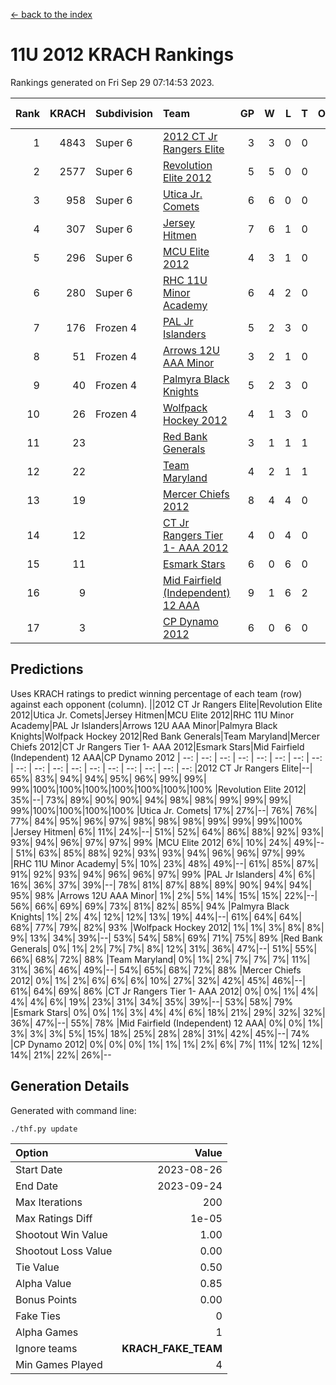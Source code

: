 [<- back to the index](readme.md)
# 11U 2012 KRACH Rankings
Rankings generated on Fri Sep 29 07:14:53 2023.

Rank|KRACH|Subdivision|Team|GP|W|L|T|OTW|OTL|SoS|Exp Wins|Win Diff
---:|---:|:---|:---|---:|---:|---:|---:|---:|---:|---:|---:|---:
1|4843|Super 6|[2012 CT Jr Rangers Elite](https://gamesheetstats.com/seasons/3664/teams/140909/schedule)|3|3|0|0|0|0|192|3.8|-0.0
2|2577|Super 6|[Revolution Elite 2012](https://gamesheetstats.com/seasons/3664/teams/140924/schedule)|5|5|0|0|1|0|70|5.8|-0.0
3|958|Super 6|[Utica Jr. Comets](https://gamesheetstats.com/seasons/3664/teams/140923/schedule)|6|6|0|0|1|0|21|6.9|0.0
4|307|Super 6|[Jersey Hitmen](https://gamesheetstats.com/seasons/3664/teams/140915/schedule)|7|6|1|0|0|0|614|6.9|0.0
5|296|Super 6|[MCU Elite 2012](https://gamesheetstats.com/seasons/3664/teams/140908/schedule)|4|3|1|0|2|0|123|3.9|0.0
6|280|Super 6|[RHC 11U Minor Academy](https://gamesheetstats.com/seasons/3664/teams/140913/schedule)|6|4|2|0|0|1|784|4.9|0.0
7|176|Frozen 4|[PAL Jr Islanders](https://gamesheetstats.com/seasons/3664/teams/140921/schedule)|5|2|3|0|0|1|1677|2.8|-0.0
8|51|Frozen 4|[Arrows 12U AAA Minor](https://gamesheetstats.com/seasons/3664/teams/140920/schedule)|3|2|1|0|1|0|49|2.8|-0.0
9|40|Frozen 4|[Palmyra Black Knights](https://gamesheetstats.com/seasons/3664/teams/140927/schedule)|5|2|3|0|0|0|751|2.9|0.0
10|26|Frozen 4|[Wolfpack Hockey 2012](https://gamesheetstats.com/seasons/3664/teams/140914/schedule)|4|1|3|0|0|1|177|1.9|0.0
11|23||[Red Bank Generals](https://gamesheetstats.com/seasons/3664/teams/140916/schedule)|3|1|1|1|0|0|82|2.4|0.0
12|22||[Team Maryland](https://gamesheetstats.com/seasons/3664/teams/140928/schedule)|4|2|1|1|0|0|12|3.4|0.0
13|19||[Mercer Chiefs 2012](https://gamesheetstats.com/seasons/3664/teams/140918/schedule)|8|4|4|0|0|1|221|4.9|0.0
14|12||[CT Jr Rangers Tier 1- AAA 2012](https://gamesheetstats.com/seasons/3664/teams/140911/schedule)|4|0|4|0|0|0|481|0.9|0.0
15|11||[Esmark Stars](https://gamesheetstats.com/seasons/3664/teams/140926/schedule)|6|0|6|0|0|0|905|0.9|0.0
16|9||[Mid Fairfield (Independent) 12 AAA](https://gamesheetstats.com/seasons/3664/teams/140910/schedule)|9|1|6|2|0|2|35|2.9|0.0
17|3||[CP Dynamo 2012](https://gamesheetstats.com/seasons/3664/teams/140922/schedule)|6|0|6|0|0|0|105|0.9|0.0

## Predictions
Uses KRACH ratings to predict winning percentage of each team (row) against each opponent (column).
||2012 CT Jr Rangers Elite|Revolution Elite 2012|Utica Jr. Comets|Jersey Hitmen|MCU Elite 2012|RHC 11U Minor Academy|PAL Jr Islanders|Arrows 12U AAA Minor|Palmyra Black Knights|Wolfpack Hockey 2012|Red Bank Generals|Team Maryland|Mercer Chiefs 2012|CT Jr Rangers Tier 1- AAA 2012|Esmark Stars|Mid Fairfield (Independent) 12 AAA|CP Dynamo 2012
| --: | --: | --: | --: | --: | --: | --: | --: | --: | --: | --: | --: | --: | --: | --: | --: | --: | --: 
|2012 CT Jr Rangers Elite|--| 65%| 83%| 94%| 94%| 95%| 96%| 99%| 99%| 99%|100%|100%|100%|100%|100%|100%|100%
|Revolution Elite 2012| 35%|--| 73%| 89%| 90%| 90%| 94%| 98%| 98%| 99%| 99%| 99%| 99%|100%|100%|100%|100%
|Utica Jr. Comets| 17%| 27%|--| 76%| 76%| 77%| 84%| 95%| 96%| 97%| 98%| 98%| 98%| 99%| 99%| 99%|100%
|Jersey Hitmen|  6%| 11%| 24%|--| 51%| 52%| 64%| 86%| 88%| 92%| 93%| 93%| 94%| 96%| 97%| 97%| 99%
|MCU Elite 2012|  6%| 10%| 24%| 49%|--| 51%| 63%| 85%| 88%| 92%| 93%| 93%| 94%| 96%| 96%| 97%| 99%
|RHC 11U Minor Academy|  5%| 10%| 23%| 48%| 49%|--| 61%| 85%| 87%| 91%| 92%| 93%| 94%| 96%| 96%| 97%| 99%
|PAL Jr Islanders|  4%|  6%| 16%| 36%| 37%| 39%|--| 78%| 81%| 87%| 88%| 89%| 90%| 94%| 94%| 95%| 98%
|Arrows 12U AAA Minor|  1%|  2%|  5%| 14%| 15%| 15%| 22%|--| 56%| 66%| 69%| 69%| 73%| 81%| 82%| 85%| 94%
|Palmyra Black Knights|  1%|  2%|  4%| 12%| 12%| 13%| 19%| 44%|--| 61%| 64%| 64%| 68%| 77%| 79%| 82%| 93%
|Wolfpack Hockey 2012|  1%|  1%|  3%|  8%|  8%|  9%| 13%| 34%| 39%|--| 53%| 54%| 58%| 69%| 71%| 75%| 89%
|Red Bank Generals|  0%|  1%|  2%|  7%|  7%|  8%| 12%| 31%| 36%| 47%|--| 51%| 55%| 66%| 68%| 72%| 88%
|Team Maryland|  0%|  1%|  2%|  7%|  7%|  7%| 11%| 31%| 36%| 46%| 49%|--| 54%| 65%| 68%| 72%| 88%
|Mercer Chiefs 2012|  0%|  1%|  2%|  6%|  6%|  6%| 10%| 27%| 32%| 42%| 45%| 46%|--| 61%| 64%| 69%| 86%
|CT Jr Rangers Tier 1- AAA 2012|  0%|  0%|  1%|  4%|  4%|  4%|  6%| 19%| 23%| 31%| 34%| 35%| 39%|--| 53%| 58%| 79%
|Esmark Stars|  0%|  0%|  1%|  3%|  4%|  4%|  6%| 18%| 21%| 29%| 32%| 32%| 36%| 47%|--| 55%| 78%
|Mid Fairfield (Independent) 12 AAA|  0%|  0%|  1%|  3%|  3%|  3%|  5%| 15%| 18%| 25%| 28%| 28%| 31%| 42%| 45%|--| 74%
|CP Dynamo 2012|  0%|  0%|  0%|  1%|  1%|  1%|  2%|  6%|  7%| 11%| 12%| 12%| 14%| 21%| 22%| 26%|--

## Generation Details

Generated with command line:
```
./thf.py update
```

| Option | Value |
| :----- | ----: |
| Start Date | 2023-08-26 |
| End Date | 2023-09-24 |
| Max Iterations | 200 |
| Max Ratings Diff | 1e-05 |
| Shootout Win Value | 1.00 |
| Shootout Loss Value | 0.00 |
| Tie Value | 0.50 |
| Alpha Value | 0.85 |
| Bonus Points | 0.00 |
| Fake Ties | 0 |
| Alpha Games | 1 |
| Ignore teams | __KRACH_FAKE_TEAM__ |
| Min Games Played | 4 |

